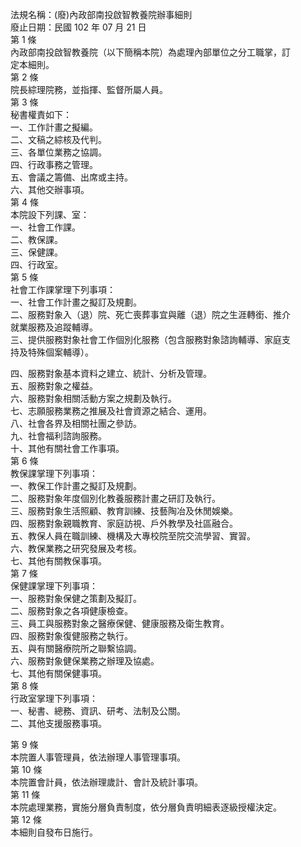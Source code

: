 法規名稱：(廢)內政部南投啟智教養院辦事細則  
廢止日期：民國 102 年 07 月 21 日  
第 1 條  
內政部南投啟智教養院（以下簡稱本院）為處理內部單位之分工職掌，訂  
定本細則。  
第 2 條  
院長綜理院務，並指揮、監督所屬人員。  
第 3 條  
秘書權責如下：  
一、工作計畫之擬編。  
二、文稿之綜核及代判。  
三、各單位業務之協調。  
四、行政事務之管理。  
五、會議之籌備、出席或主持。  
六、其他交辦事項。  
第 4 條  
本院設下列課、室：  
一、社會工作課。  
二、教保課。  
三、保健課。  
四、行政室。  
第 5 條  
社會工作課掌理下列事項：  
一、社會工作計畫之擬訂及規劃。  
二、服務對象入（退）院、死亡喪葬事宜與離（退）院之生涯轉銜、推介  
就業服務及追蹤輔導。  
三、提供服務對象社會工作個別化服務（包含服務對象諮詢輔導、家庭支  
持及特殊個案輔導）。  


四、服務對象基本資料之建立、統計、分析及管理。  
五、服務對象之權益。  
六、服務對象相關活動方案之規劃及執行。  
七、志願服務業務之推展及社會資源之結合、運用。  
八、社會各界及相關社團之參訪。  
九、社會福利諮詢服務。  
十、其他有關社會工作事項。  
第 6 條  
教保課掌理下列事項：  
一、教保工作計畫之擬訂及規劃。  
二、服務對象年度個別化教養服務計畫之研訂及執行。  
三、服務對象生活照顧、教育訓練、技藝陶冶及休閒娛樂。  
四、服務對象親職教育、家庭訪視、戶外教學及社區融合。  
五、教保人員在職訓練、機構及大專校院至院交流學習、實習。  
六、教保業務之研究發展及考核。  
七、其他有關教保事項。  
第 7 條  
保健課掌理下列事項：  
一、服務對象保健之策劃及擬訂。  
二、服務對象之各項健康檢查。  
三、員工與服務對象之醫療保健、健康服務及衛生教育。  
四、服務對象復健服務之執行。  
五、與有關醫療院所之聯繫協調。  
六、服務對象健保業務之辦理及協處。  
七、其他有關保健事項。  
第 8 條  
行政室掌理下列事項：  
一、秘書、總務、資訊、研考、法制及公關。  
二、其他支援服務事項。  


第 9 條  
本院置人事管理員，依法辦理人事管理事項。  
第 10 條  
本院置會計員，依法辦理歲計、會計及統計事項。  
第 11 條  
本院處理業務，實施分層負責制度，依分層負責明細表逐級授權決定。  
第 12 條  
本細則自發布日施行。  


